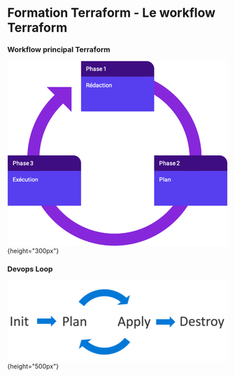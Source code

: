 # Formation Terraform - Le workflow Terraform

### Workflow principal Terraform


![](images/terraform/terraform-workflow.png){height="300px"}


### Devops Loop

![](images/terraform/devops-loop.png){height="500px"}